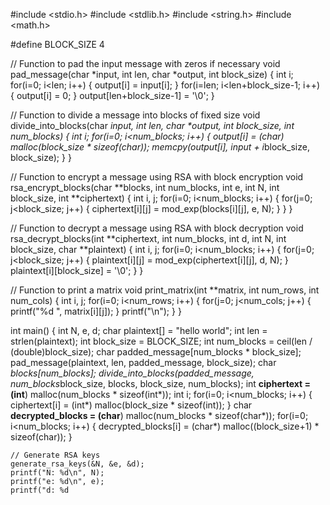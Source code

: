 
#include <stdio.h>
#include <stdlib.h>
#include <string.h>
#include <math.h>

#define BLOCK_SIZE 4

// Function to pad the input message with zeros if necessary
void pad_message(char *input, int len, char *output, int block_size) {
    int i;
    for(i=0; i<len; i++) {
        output[i] = input[i];
    }
    for(i=len; i<len+block_size-1; i++) {
        output[i] = 0;
    }
    output[len+block_size-1] = '\0';
}

// Function to divide a message into blocks of fixed size
void divide_into_blocks(char *input, int len, char **output, int block_size, int num_blocks) {
    int i;
    for(i=0; i<num_blocks; i++) {
        output[i] = (char*) malloc(block_size * sizeof(char));
        memcpy(output[i], input + i*block_size, block_size);
    }
}

// Function to encrypt a message using RSA with block encryption
void rsa_encrypt_blocks(char **blocks, int num_blocks, int e, int N, int block_size, int **ciphertext) {
    int i, j;
    for(i=0; i<num_blocks; i++) {
        for(j=0; j<block_size; j++) {
            ciphertext[i][j] = mod_exp(blocks[i][j], e, N);
        }
    }
}

// Function to decrypt a message using RSA with block decryption
void rsa_decrypt_blocks(int **ciphertext, int num_blocks, int d, int N, int block_size, char **plaintext) {
    int i, j;
    for(i=0; i<num_blocks; i++) {
        for(j=0; j<block_size; j++) {
            plaintext[i][j] = mod_exp(ciphertext[i][j], d, N);
        }
        plaintext[i][block_size] = '\0';
    }
}

// Function to print a matrix
void print_matrix(int **matrix, int num_rows, int num_cols) {
    int i, j;
    for(i=0; i<num_rows; i++) {
        for(j=0; j<num_cols; j++) {
            printf("%d ", matrix[i][j]);
        }
        printf("\n");
    }
}

int main() {
    int N, e, d;
    char plaintext[] = "hello world";
    int len = strlen(plaintext);
    int block_size = BLOCK_SIZE;
    int num_blocks = ceil(len / (double)block_size);
    char padded_message[num_blocks * block_size];
    pad_message(plaintext, len, padded_message, block_size);
    char *blocks[num_blocks];
    divide_into_blocks(padded_message, num_blocks*block_size, blocks, block_size, num_blocks);
    int **ciphertext = (int**) malloc(num_blocks * sizeof(int*));
    int i;
    for(i=0; i<num_blocks; i++) {
        ciphertext[i] = (int*) malloc(block_size * sizeof(int));
    }
    char **decrypted_blocks = (char**) malloc(num_blocks * sizeof(char*));
    for(i=0; i<num_blocks; i++) {
        decrypted_blocks[i] = (char*) malloc((block_size+1) * sizeof(char));
    }

    // Generate RSA keys
    generate_rsa_keys(&N, &e, &d);
    printf("N: %d\n", N);
    printf("e: %d\n", e);
    printf("d: %d
